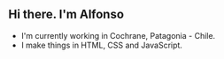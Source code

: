 ## Hi there. I'm Alfonso
* I'm currently working in Cochrane, Patagonia - Chile.
* I make things in HTML, CSS and JavaScript.

